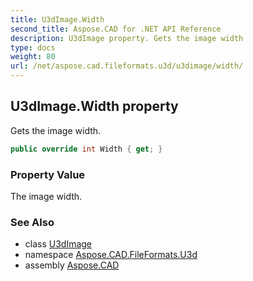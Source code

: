 ```yaml
---
title: U3dImage.Width
second_title: Aspose.CAD for .NET API Reference
description: U3dImage property. Gets the image width
type: docs
weight: 80
url: /net/aspose.cad.fileformats.u3d/u3dimage/width/
---
```

## U3dImage.Width property

Gets the image width.

```csharp
public override int Width { get; }
```

### Property Value

The image width.

### See Also

* class [U3dImage](../)
* namespace [Aspose.CAD.FileFormats.U3d](../../../aspose.cad.fileformats.u3d/)
* assembly [Aspose.CAD](../../../)


